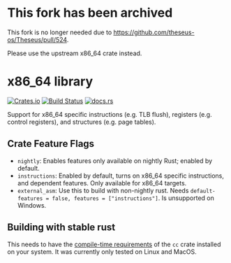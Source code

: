 # This fork has been archived

This fork is no longer needed due to https://github.com/theseus-os/Theseus/pull/524.

Please use the upstream x86_64 crate instead.

# x86_64 library

[![Crates.io](https://img.shields.io/crates/v/x86_64)](https://crates.io/crates/x86_64)
[![Build Status](https://github.com/rust-osdev/x86_64/workflows/Build/badge.svg)](https://github.com/rust-osdev/x86_64/actions?query=workflow%3ABuild) [![docs.rs](https://img.shields.io/badge/docs.rs-documentation-green.svg)](https://docs.rs/x86_64)

Support for x86_64 specific instructions (e.g. TLB flush), registers (e.g. control registers), and structures (e.g. page tables).

## Crate Feature Flags

* `nightly`: Enables features only available on nightly Rust; enabled by default.
* `instructions`: Enabled by default, turns on x86\_64 specific instructions, and dependent features. Only available for x86\_64 targets.
* `external_asm`: Use this to build with non-nightly rust. Needs `default-features = false, features = ["instructions"]`. Is unsupported on Windows.

## Building with stable rust

This needs to have the [compile-time requirements](https://github.com/alexcrichton/cc-rs#compile-time-requirements) of the `cc` crate installed on your system.
It was currently only tested on Linux and MacOS.

